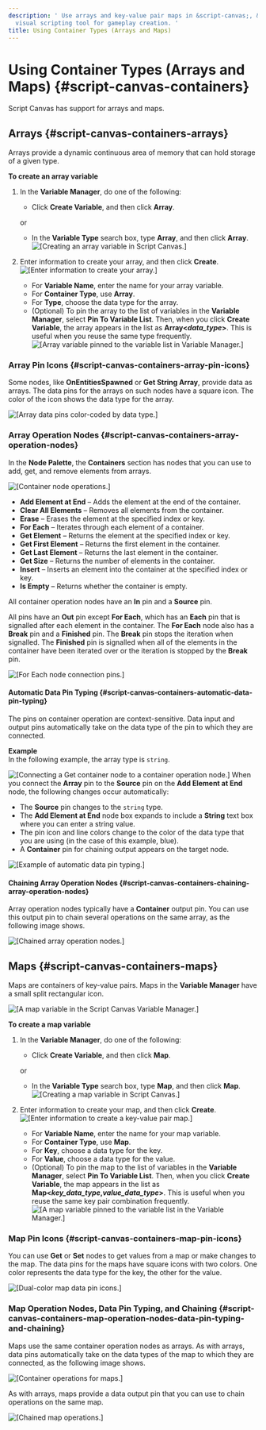 ```yaml
---
description: ' Use arrays and key-value pair maps in &script-canvas;, &ALYlong;''s
  visual scripting tool for gameplay creation. '
title: Using Container Types (Arrays and Maps)
---
```

# Using Container Types \(Arrays and Maps\) {#script-canvas-containers}

Script Canvas has support for arrays and maps\.

## Arrays {#script-canvas-containers-arrays}

Arrays provide a dynamic continuous area of memory that can hold storage of a given type\.

**To create an array variable**

1. In the **Variable Manager**, do one of the following:
   + Click **Create Variable**, and then click **Array**\.

   or
   + In the **Variable Type** search box, type **Array**, and then click **Array**\.  
![\[Creating an array variable in Script Canvas.\]](/images/userguide/scripting/script-canvas/script-canvas-containers-1.png)

1. Enter information to create your array, and then click **Create**\.  
![\[Enter information to create your array.\]](/images/userguide/shared-script-canvas-containers-2.png)
   + For **Variable Name**, enter the name for your array variable\.
   + For **Container Type**, use **Array**\.
   + For **Type**, choose the data type for the array\.
   + \(Optional\) To pin the array to the list of variables in the **Variable Manager**, select **Pin To Variable List**\. Then, when you click **Create Variable**, the array appears in the list as **Array<*data\_type*>**\. This is useful when you reuse the same type frequently\.  
![\[Array variable pinned to the variable list in Variable Manager.\]](/images/userguide/scripting/script-canvas/script-canvas-containers-3.png)

### Array Pin Icons {#script-canvas-containers-array-pin-icons}

Some nodes, like **OnEntitiesSpawned** or **Get String Array**, provide data as arrays\. The data pins for the arrays on such nodes have a square icon\. The color of the icon shows the data type for the array\.

![\[Array data pins color-coded by data type.\]](/images/userguide/scripting/script-canvas/script-canvas-containers-4.png)

### Array Operation Nodes {#script-canvas-containers-array-operation-nodes}

In the **Node Palette**, the **Containers** section has nodes that you can use to add, get, and remove elements from arrays\.

![\[Container node operations.\]](/images/userguide/scripting/script-canvas/script-canvas-containers-5.png)
+ **Add Element at End** – Adds the element at the end of the container\.
+ **Clear All Elements** – Removes all elements from the container\.
+ **Erase** – Erases the element at the specified index or key\.
+ **For Each** – Iterates through each element of a container\.
+ **Get Element** – Returns the element at the specified index or key\.
+ **Get First Element** – Returns the first element in the container\.
+ **Get Last Element** – Returns the last element in the container\.
+ **Get Size** – Returns the number of elements in the container\.
+ **Insert** – Inserts an element into the container at the specified index or key\.
+ **Is Empty** – Returns whether the container is empty\.

All container operation nodes have an **In** pin and a **Source** pin\.

All pins have an **Out** pin except **For Each**, which has an **Each** pin that is signalled after each element in the container\. The **For Each** node also has a **Break** pin and a **Finished** pin\. The **Break** pin stops the iteration when signalled\. The **Finished** pin is signalled when all of the elements in the container have been iterated over or the iteration is stopped by the **Break** pin\.

![\[For Each node connection pins.\]](/images/userguide/scripting/script-canvas/script-canvas-containers-6.png)

#### Automatic Data Pin Typing {#script-canvas-containers-automatic-data-pin-typing}

The pins on container operation are context\-sensitive\. Data input and output pins automatically take on the data type of the pin to which they are connected\.

**Example**  
In the following example, the array type is `string`\.  

![\[Connecting a Get container node to a container operation node.\]](/images/userguide/scripting/script-canvas/script-canvas-containers-7.png)
When you connect the **Array<String>** pin to the **Source** pin on the **Add Element at End** node, the following changes occur automatically:  
+ The **Source** pin changes to the `string` type\.
+ The **Add Element at End** node box expands to include a **String** text box where you can enter a string value\.
+ The pin icon and line colors change to the color of the data type that you are using \(in the case of this example, blue\)\.
+ A **Container** pin for chaining output appears on the target node\.

![\[Example of automatic data pin typing.\]](/images/userguide/scripting/script-canvas/script-canvas-containers-8.png)

#### Chaining Array Operation Nodes {#script-canvas-containers-chaining-array-operation-nodes}

Array operation nodes typically have a **Container** output pin\. You can use this output pin to chain several operations on the same array, as the following image shows\.

![\[Chained array operation nodes.\]](/images/userguide/scripting/script-canvas/script-canvas-containers-9.png)

## Maps {#script-canvas-containers-maps}

Maps are containers of key\-value pairs\. Maps in the **Variable Manager** have a small split rectangular icon\.

![\[A map variable in the Script Canvas Variable Manager.\]](/images/userguide/scripting/script-canvas/script-canvas-containers-10.png)

**To create a map variable**

1. In the **Variable Manager**, do one of the following:
   + Click **Create Variable**, and then click **Map**\.

   or
   + In the **Variable Type** search box, type **Map**, and then click **Map**\.  
![\[Creating a map variable in Script Canvas.\]](/images/userguide/scripting/script-canvas/script-canvas-containers-11.png)

1. Enter information to create your map, and then click **Create**\.  
![\[Enter information to create a key-value pair map.\]](/images/userguide/shared-script-canvas-containers-12.png)
   + For **Variable Name**, enter the name for your map variable\.
   + For **Container Type**, use **Map**\.
   + For **Key**, choose a data type for the key\.
   + For **Value**, choose a data type for the value\.
   + \(Optional\) To pin the map to the list of variables in the **Variable Manager**, select **Pin To Variable List**\. Then, when you click **Create Variable**, the map appears in the list as **Map<*key\_data\_type*,*value\_data\_type*>**\. This is useful when you reuse the same key pair combination frequently\.  
![\[A map variable pinned to the variable list in the Variable Manager.\]](/images/userguide/scripting/script-canvas/script-canvas-containers-13.png)

### Map Pin Icons {#script-canvas-containers-map-pin-icons}

You can use **Get** or **Set** nodes to get values from a map or make changes to the map\. The data pins for the maps have square icons with two colors\. One color represents the data type for the key, the other for the value\.

![\[Dual-color map data pin icons.\]](/images/userguide/scripting/script-canvas/script-canvas-containers-14.png)

### Map Operation Nodes, Data Pin Typing, and Chaining {#script-canvas-containers-map-operation-nodes-data-pin-typing-and-chaining}

Maps use the same container operation nodes as arrays\. As with arrays, data pins automatically take on the data types of the map to which they are connected, as the following image shows\.

![\[Container operations for maps.\]](/images/userguide/scripting/script-canvas/script-canvas-containers-15.png)

As with arrays, maps provide a data output pin that you can use to chain operations on the same map\.

![\[Chained map operations.\]](/images/userguide/scripting/script-canvas/script-canvas-containers-16.png)